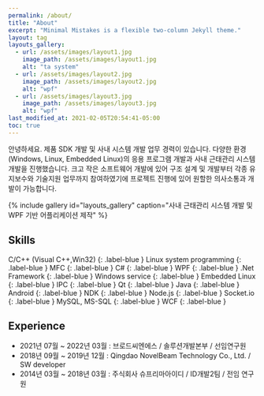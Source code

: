 ```yaml
---
permalink: /about/
title: "About"
excerpt: "Minimal Mistakes is a flexible two-column Jekyll theme."
layout: tag
layouts_gallery:
  - url: /assets/images/layout1.jpg
    image_path: /assets/images/layout1.jpg
    alt: "ta system"
  - url: /assets/images/layout2.jpg
    image_path: /assets/images/layout2.jpg
    alt: "wpf"
  - url: /assets/images/layout3.jpg
    image_path: /assets/images/layout3.jpg
    alt: "wpf"
last_modified_at: 2021-02-05T20:54:41-05:00
toc: true
---
```


안녕하세요. 제품 SDK 개발 및 사내 시스템 개발 업무 경력이 있습니다. 다양한 환경(Windows, Linux, Embedded Linux)의 응용 프로그램 개발과 사내 근태관리 시스템 개발을 진행했습니다. 크고 작은 소프트웨어 개발에 있어 구조 설계 및 개발부터 각종 유지보수와 기술지원 업무까지 참여하였기에 프로젝트 진행에 있어 원할한 의사소통과 개발이 가능합니다.

{% include gallery id="layouts_gallery" caption="사내 근태관리 시스템 개발 및 WPF 기반 어플리케이션 제작" %}

## Skills
<div class="code-example" markdown="1">
C/C++ (Visual C++,Win32)
{: .label-blue }
Linux system programming
{: .label-blue }
MFC
{: .label-blue }
C#
{: .label-blue }
WPF
{: .label-blue }
.Net Framework
{: .label-blue }
Windows service
{: .label-blue }
Embedded Linux
{: .label-blue }
IPC
{: .label-blue }
Qt
{: .label-blue }
Java
{: .label-blue }
Android
{: .label-blue }
NDK
{: .label-blue }
Node.js
{: .label-blue }
Socket.io
{: .label-blue }
MySQL, MS-SQL
{: .label-blue }
WCF
{: .label-blue }
</div>

## Experience

- 2021년 07월 ~ 2022년 03월 : 브로드씨엔에스 / 솔루션개발본부 / 선임연구원
- 2018년 09월 ~ 2019년 12월 : Qingdao NovelBeam Technology Co., Ltd. / SW developer
- 2014년 03월 ~ 2018년 03월 : 주식회사 슈프리마아이디 / ID개발2팀 / 전임 연구원